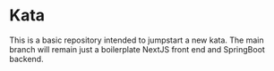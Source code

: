 Kata
===
This is a basic repository intended to jumpstart a new kata. The main branch will remain just a boilerplate NextJS front end and SpringBoot backend.
